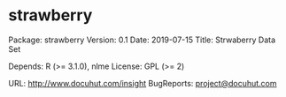 # strawberry

Package: strawberry
Version: 0.1
Date: 2019-07-15
Title: Strwaberry Data Set

Depends: R (>= 3.1.0), nlme
License: GPL (>= 2)

URL: http://www.docuhut.com/insight
BugReports: project@docuhut.com
